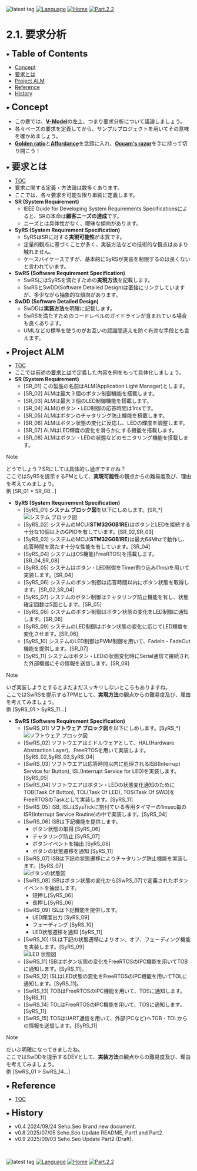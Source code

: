 ![latest tag](https://img.shields.io/github/v/tag/gtuja/CSC_MS.svg?color=brightgreen)
[![Language](https://img.shields.io/badge/%E8%A8%80%E8%AA%9E-English-brightgreen)](https://github.com/gtuja/CSC_MS/blob/main/Part2/1.RequirementAnalysis_en.md)
[![Home](https://img.shields.io/badge/Home-Readme-brightgreen)](https://github.com/gtuja/CSC_MS/blob/main/README.md)
[![Part.2.2](https://img.shields.io/badge/Next-Part.2.2-brightgreen)](https://github.com/gtuja/CSC_MS/blob/main/Part2/2.SoftwareDesign.md)

# 2.1. 要求分析

<div id="toc"></div>
<details open>
<summary><font size="5"><b>Table of Contents</b></font></summary>

- [Concept](#Concept)
- [要求とは](#what_is_requirements)
- [Project ALM](#project_alm)
- [Reference](#Reference)
- [History](#history)

</details>

<div id="Concept"></div>
<details open>
<summary><font size="5"><b>Concept</b></font></summary>

- この章では、[**V-Model**](https://kruschecompany.com/wp-content/uploads/2021/09/V-model-for-software-development-infographic-diagram.png)の左上、つまり要求分析について議論しましょう。
- 各々ペーズの要求を定義してから、サンプルプロジェクトを用いてその意味を確かめましょう。
- [**Golden ratio**](https://en.m.wikipedia.org/wiki/Golden_ratio)と[**Affordance**](https://en.m.wikipedia.org/wiki/Affordance)を念頭に入れ、[**Occam's razor**](https://en.m.wikipedia.org/wiki/Occam%27s_razor)を手に持って切り開こう！
</details>

<div id="what_is_requirements"></div>
<details open>
<summary><font size="5"><b>要求とは</b></font></summary>

- [TOC](#toc)
- 要求に関する定義・方法論は数多くあります。
- ここでは、各々要求を可能な限り単純に定義します。
- **SR (System Requirement)**
  - IEEE Guide for Developing System Requirements Specificationsによると、SRの本命は**顧客ニーズの達成**です。
  - ニーズとは具体性がなく、曖昧な傾向があります。
- **SyRS (System Requirement Specification)**
  - SyRSはSRに対する**実現可能性**が本質です。
  - 定量的観点に基づくことが多く、実装方法などの技術的な観点はあまり触れません。
  - ケースバイケースですが、基本的にSyRSが実装を制限するのは良くないと言われています。
- **SwRS (Software Requirement Specification)**
  - SwRSにはSyRSを満たすための**実現方法**を記載します。
  - SwRSとSwDD(Software Detailed Design)は密接にリンクしていますが、多少ながら抽象的な傾向があります。
- **SwDD (Software Detailed Design)**
  - SwDDは**実装方法**を明確に記載します。
  - SwRSを満たすためのコードレベルのガイドラインが含まれている場合も良くあります。
  - UMLなどの標準を使うのがお互いの認識間違えを防ぐ有効な手段とも言えます。
</details>

<div id="project_alm"></div>
<details open>
<summary><font size="5"><b>Project ALM</b></font></summary>

- [TOC](#toc)
- ここでは前述の[要求とは](#what_is_requirements)で定義した内容を例をもって具体化しましょう。
- **SR (System Requirement)**
  - [SR_01] この製品の名前はALM(Application Light Manager)とします。
  - [SR_02] ALMは最大３個のボタン制御機能を搭載します。
  - [SR_03] ALMは最大３個のLED制御機能を搭載します。
  - [SR_04] ALMのボタン・LED制御の応答時間は1msです。
  - [SR_05] ALMはボタンのチャタリング防止機能を搭載します。
  - [SR_06] ALMはボタン状態の変化に反応し、LEDの輝度を調整します。
  - [SR_07] ALMはLED輝度の変化を滑らかにする機能を搭載します。
  - [SR_08] ALMはボタン・LEDの状態などのモニタリング機能を搭載します。
> [!NOTE]
> どうでしょう？SRにしては具体的し過ぎですかね？<br>
> ここではSyRSを提示するPMとして、**実現可能性**の観点からの難易度及び、理由を考えてみましょう。<br>
> 例 [SR_01 > SR_08...]

- **SyRS (System Requirement Specification)**
  - [SyRS_01] **システム ブロック図**を以下にしめします。[SR_*]<br>
![システム ブロック図](https://github.com/gtuja/CSC_MS/blob/main/Resources/Part2/Part2_ALM_SystemBlockDiagram.drawio.png)<br>
  - [SyRS_02] システムのMCU(**STM32G0B1RE**)はボタンとLEDを接続する十分な10個以上のGPIOを有しています。[SR_02,SR_03]
  - [SyRS_03] システムのMCU(**STM32G0B1RE**)は最大64Mhzで動作し、応答時間を満たす十分な性能を有しています。[SR_04]
  - [SyRS_04] システムはOS機能(FreeRTOS)を搭載します。[SR_04,SR_08]
  - [SyRS_05] システムはボタン・LED制御をTimer割り込み(1ms)を用いて実装します。[SR_04]
  - [SyRS_06] システムのボタン制御は応答時間以内にボタン状態を取得します。[SR_02,SR_04]
  - [SyRS_07] システムのボタン制御はチャタリング防止機能を有し、状態確定回数は5回とします。[SR_05]
  - [SyRS_08] システムのボタン制御はボタン状態の変化をLED制御に通知します。[SR_06]
  - [SyRS_09] システムのLED制御はボタン状態の変化に応じてLED輝度を変化させます。[SR_06]
  - [SyRS_10] システムのLED制御はPWM制御を用いて、FadeIn・FadeOut機能を提供します。[SR_07]
  - [SyRS_11] システムはボタン・LEDの状態変化時にSerial通信で接続された外部機器にその情報を送信します。[SR_08]
> [!NOTE]
> いざ実装しようとするとまだまだスッキリしないところもありますね。<br>
> ここではSwRSを提示するTPMとして、**実現方法**の観点からの難易度及び、理由を考えてみましょう。<br>
> 例 [SyRS_01 > SyRS_11...]

- **SwRS (Software Requirement Specification)**
  - [SwRS_01] **ソフトウェア ブロック図**を以下にしめします。[SyRS_*]<br>
![ソフトウェア ブロック図](https://github.com/gtuja/CSC_MS/blob/main/Resources/Part2/Part2_ALM_SoftwareBlockDiagram.drawio.png)<br>
  - [SwRS_02] ソフトウエアはミドルウェアとして、HAL(Hardware Abstraction Layer)、FreeRTOSを用いて実装します。[SyRS_02,SyRS_03,SyRS_04]
  - [SwRS_03] ソフトウエアは応答時間以内に処理されるISB(Interrupt Service for Button), ISL(Interrupt Service for LED)を実装します。[SyRS_05]
  - [SwRS_04] ソフトウエアはボタン・LEDの状態変化通知のためにTOB(Task Of Button), TOL(Task Of LED), TOS(Task Of SWD)をFreeRTOSのTaskとして実装します。[SyRS_11]
  - [SwRS_05] ISB, ISLはSysTickに割付ている専用タイマーの1msec毎のISR(Interrupt Service Routine)の中で実装します。[SyRS_04]
  - [SwRS_06] ISBは下記機能を提供します。
    - ボタン状態の取得 [SyRS_06]
    - チャタリング防止 [SyRS_07]
    - ボタンイベントを抽出 [SyRS_08]
    - ボタンの状態遷移を通知 [SyRS_11]
  - [SwRS_07] ISBは下記の状態遷移によりチャタリング防止機能を実装します。[SyRS_07]<br>
![ボタンの状態図](https://github.com/gtuja/CSC_MS/blob/main/Resources/Part2/Part2_ALM_StateDiagram_Button.drawio.png)<br>
  - [SwRS_08] ISBはボタン状態の変化から[SwRS_07]で定義されたボタンイベントを抽出します。
    - 短押し[SyRS_06]<br>
    - 長押し[SyRS_06]<br>
  - [SwRS_09] ISLは下記機能を提供します。
    - LED輝度出力 [SyRS_09]
    - フェーディング [SyRS_10]
    - LED状態遷移を通知 [SyRS_11]
  - [SwRS_10] ISLは下記の状態遷移によりオン、オフ、フェーディング機能を実装します。[SyRS_09]<br>
![LED 状態図](https://github.com/gtuja/CSC_MS/blob/main/Resources/Part2/Part2_ALM_StateDiagram_LED.drawio.png)<br>
  - [SwRS_11] ISBはボタン状態の変化をFreeRTOSのIPC機能を用いてTOBに通知します。[SyRS_11]。
  - [SwRS_12] ISLはLED状態の変化をFreeRTOSのIPC機能を用いてTOLに通知します。[SyRS_11]。
  - [SwRS_13] TOBはFreeRTOSのIPC機能を用いて、TOSに通知します。[SyRS_11]
  - [SwRS_14] TOLはFreeRTOSのIPC機能を用いて、TOSに通知します。[SyRS_11]
  - [SwRS_15] TOSはUART通信を用いて、外部(PCなど)へTOB・TOLからの情報を送信します。[SyRS_11]
> [!NOTE]
> だいぶ明確になってきましたね。<br>
> ここではSwDDを提示するDEVとして、**実装方法**の観点からの難易度及び、理由を考えてみましょう。<br>
> 例 [SwRS_01 > SwRS_14...]

</details>
<div id="Reference"></div>
<details open>
<summary><font size="5"><b>Reference</b></font></summary>

- [TOC](#toc)

</details>

<div id="history"></div>
<details open>
<summary><font size="5"><b>History</b></font></summary> 

- v0.4 2024/09/24 Seho.Seo Brand new document.
- v0.8 2025/07/05 Seho.Seo Update README, Part1 and Part2.
- v0.9 2025/09/03 Seho.Seo Update Part2 (Draft).
</details>
<br>

![latest tag](https://img.shields.io/github/v/tag/gtuja/CSC_MS.svg?color=brightgreen)
[![Language](https://img.shields.io/badge/%E8%A8%80%E8%AA%9E-English-brightgreen)](https://github.com/gtuja/CSC_MS/blob/main/Part2/1.RequirementAnalysis_en.md)
[![Home](https://img.shields.io/badge/Home-Readme-brightgreen)](https://github.com/gtuja/CSC_MS/blob/main/README.md)
[![Part.2.2](https://img.shields.io/badge/Next-Part.2.2-brightgreen)](https://github.com/gtuja/CSC_MS/blob/main/Part2/2.SoftwareDesign.md)